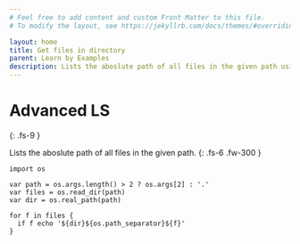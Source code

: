 ```yaml
---
# Feel free to add content and custom Front Matter to this file.
# To modify the layout, see https://jekyllrb.com/docs/themes/#overriding-theme-defaults

layout: home
title: Get files in directory
parent: Learn by Examples
description: Lists the aboslute path of all files in the given path using the Blade programming language.
---
```


# Advanced LS
{: .fs-9 }

Lists the aboslute path of all files in the given path.
{: .fs-6 .fw-300 }

```blade
import os

var path = os.args.length() > 2 ? os.args[2] : '.'
var files = os.read_dir(path)
var dir = os.real_path(path)

for f in files {
  if f echo '${dir}${os.path_separator}${f}'
}
```
